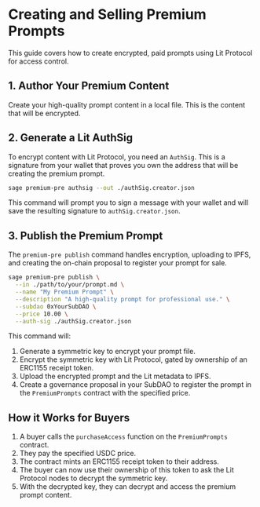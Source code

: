 # Creating and Selling Premium Prompts

This guide covers how to create encrypted, paid prompts using Lit Protocol for access control.

## 1. Author Your Premium Content

Create your high-quality prompt content in a local file. This is the content that will be encrypted.

## 2. Generate a Lit AuthSig

To encrypt content with Lit Protocol, you need an `AuthSig`. This is a signature from your wallet that proves you own the address that will be creating the premium prompt.

```bash
sage premium-pre authsig --out ./authSig.creator.json
```

This command will prompt you to sign a message with your wallet and will save the resulting signature to `authSig.creator.json`.

## 3. Publish the Premium Prompt

The `premium-pre publish` command handles encryption, uploading to IPFS, and creating the on-chain proposal to register your prompt for sale.

```bash
sage premium-pre publish \
  --in ./path/to/your/prompt.md \
  --name "My Premium Prompt" \
  --description "A high-quality prompt for professional use." \
  --subdao 0xYourSubDAO \
  --price 10.00 \
  --auth-sig ./authSig.creator.json
```

This command will:
1.  Generate a symmetric key to encrypt your prompt file.
2.  Encrypt the symmetric key with Lit Protocol, gated by ownership of an ERC1155 receipt token.
3.  Upload the encrypted prompt and the Lit metadata to IPFS.
4.  Create a governance proposal in your SubDAO to register the prompt in the `PremiumPrompts` contract with the specified price.

## How it Works for Buyers

1.  A buyer calls the `purchaseAccess` function on the `PremiumPrompts` contract.
2.  They pay the specified USDC price.
3.  The contract mints an ERC1155 receipt token to their address.
4.  The buyer can now use their ownership of this token to ask the Lit Protocol nodes to decrypt the symmetric key.
5.  With the decrypted key, they can decrypt and access the premium prompt content.

```